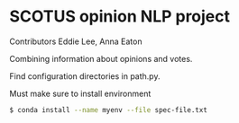 # SCOTUS opinion NLP project
Contributors Eddie Lee, Anna Eaton

Combining information about opinions and votes.

Find configuration directories in path.py. 

Must make sure to install environment
```bash
$ conda install --name myenv --file spec-file.txt
```
